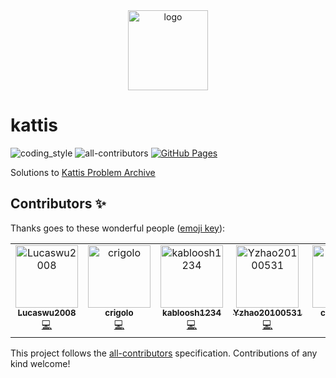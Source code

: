 <div align="center">
    <img src="https://open.kattis.com/images/site-logo" alt="logo" height="128">
</div>

# kattis

![coding_style](https://img.shields.io/badge/code%20style-black-000000.svg)
![all-contributors](https://img.shields.io/github/all-contributors/coding-armadillo/kattis)
[![GitHub Pages](https://github.com/coding-armadillo/kattis/actions/workflows/gh-deploy.yml/badge.svg)](https://github.com/coding-armadillo/kattis/actions/workflows/gh-deploy.yml)

Solutions to [Kattis Problem Archive](https://open.kattis.com/)

## Contributors ✨

Thanks goes to these wonderful people ([emoji key](https://allcontributors.org/docs/en/emoji-key)):

<!-- ALL-CONTRIBUTORS-LIST:START - Do not remove or modify this section -->
<!-- prettier-ignore-start -->
<!-- markdownlint-disable -->
<table>
  <tbody>
    <tr>
      <td align="center" valign="top" width="14.28%"><a href="https://github.com/Lucaswu2008"><img src="https://avatars.githubusercontent.com/u/81584640?v=4?s=100" width="100px;" alt="Lucaswu2008"/><br /><sub><b>Lucaswu2008</b></sub></a><br /><a href="https://github.com/coding-armadillo/kattis/commits?author=Lucaswu2008" title="Code">💻</a></td>
      <td align="center" valign="top" width="14.28%"><a href="https://github.com/crigolo"><img src="https://avatars.githubusercontent.com/u/90223690?v=4?s=100" width="100px;" alt="crigolo"/><br /><sub><b>crigolo</b></sub></a><br /><a href="https://github.com/coding-armadillo/kattis/commits?author=crigolo" title="Code">💻</a></td>
      <td align="center" valign="top" width="14.28%"><a href="https://github.com/kabloosh1234"><img src="https://avatars.githubusercontent.com/u/90011938?v=4?s=100" width="100px;" alt="kabloosh1234"/><br /><sub><b>kabloosh1234</b></sub></a><br /><a href="https://github.com/coding-armadillo/kattis/commits?author=kabloosh1234" title="Code">💻</a></td>
      <td align="center" valign="top" width="14.28%"><a href="https://github.com/Yzhao20100531"><img src="https://avatars.githubusercontent.com/u/129009874?v=4?s=100" width="100px;" alt="Yzhao20100531"/><br /><sub><b>Yzhao20100531</b></sub></a><br /><a href="https://github.com/coding-armadillo/kattis/commits?author=Yzhao20100531" title="Code">💻</a></td>
      <td align="center" valign="top" width="14.28%"><a href="https://github.com/chez-entity"><img src="https://avatars.githubusercontent.com/u/129009737?v=4?s=100" width="100px;" alt="chez entity"/><br /><sub><b>chez entity</b></sub></a><br /><a href="https://github.com/coding-armadillo/kattis/commits?author=chez-entity" title="Code">💻</a></td>
    </tr>
  </tbody>
</table>

<!-- markdownlint-restore -->
<!-- prettier-ignore-end -->

<!-- ALL-CONTRIBUTORS-LIST:END -->

This project follows the [all-contributors](https://github.com/all-contributors/all-contributors) specification. Contributions of any kind welcome!
